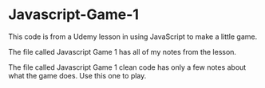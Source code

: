 # Javascript-Game-1

This code is from a Udemy lesson in using JavaScript to make a little game.

The file called Javascript Game 1 has all of my notes from the lesson.

The file called Javascript Game 1 clean code has only a few notes about what the game does. Use this one to play.
